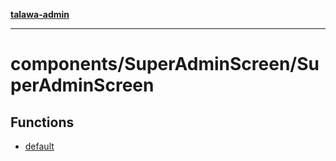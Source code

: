[**talawa-admin**](../../../README.md)

***

# components/SuperAdminScreen/SuperAdminScreen

## Functions

- [default](functions/default.md)
